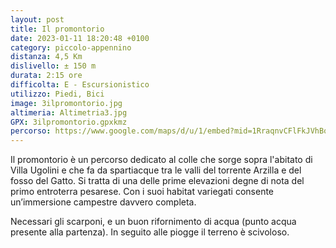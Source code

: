 ```yaml
---
layout: post
title: Il promontorio
date: 2023-01-11 18:20:48 +0100
category: piccolo-appennino
distanza: 4,5 Km
dislivello:	± 150 m
durata:	2:15 ore
difficolta:	E - Escursionistico
utilizzo: Piedi, Bici
image: 3ilpromontorio.jpg
altimeria: Altimetria3.jpg
GPX: 3ilpromontorio.gpxkmz
percorso: https://www.google.com/maps/d/u/1/embed?mid=1RraqnvCFlFkJVhBqPXE4azZWNeoxesw&ehbc=2E312F
---
```


Il promontorio è un percorso dedicato al colle che sorge sopra l'abitato di Villa Ugolini e che fa da spartiacque tra le valli del torrente Arzilla e del fosso del Gatto. Si tratta di una delle prime elevazioni degne di nota del primo entroterra pesarese. Con i suoi habitat variegati consente un’immersione campestre davvero completa.

Necessari gli scarponi, e un buon rifornimento di acqua (punto acqua presente alla partenza). In seguito alle piogge il terreno è scivoloso.

